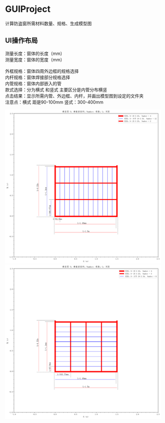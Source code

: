 # GUIProject
计算防盗窗所需材料数量、规格、生成模型图
## UI操作布局
测量长度：窗体的长度（mm）</br>
测量宽度：窗体的宽度（mm）</br></br>
外框规格：窗体四周外边框的规格选择</br>
内杆规格：窗体焊接部分规格选择</br>
内管规格：窗体内部嵌入的管</br>
款式选择：分为横式 和竖式 主要区分是内管分布横竖</br>
点击结果：显示所需内管、外边框、内杆，并画出模型图到设定的文件夹</br>
注意点：横式 距是90-100mm  竖式：300-400mm</br>


![竖式](https://github.com/tcm209/GUIProject/blob/master/images/2019-01-25_1.5x1.2_1548399203686.png)
![横式](https://github.com/tcm209/GUIProject/blob/master/images/2019-01-25_1.5x1.2_1548399185673.png)
